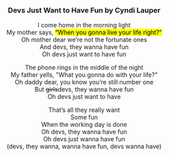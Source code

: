 <h3 style="text-align:center">
        Devs Just Want to Have Fun by Cyndi Lauper
      </h3>
      <p style="text-align:center">
        I come home in the morning light<br>
        My mother says, <mark>“When you gonna live your life right?”</mark><br>
        Oh mother dear we’re not the fortunate ones<br>
        And devs, they wanna have fun<br>
        Oh devs just want to have fun</p>
      <p style="text-align:center">
        The phone rings in the middle of the night<br>
        My father yells, "What you gonna do with your life?"<br>
        Oh daddy dear, you know you’re still number one<br>
        But <s>girls</s>devs, they wanna have fun<br>
        Oh devs just want to have
      </p>
      <p style="text-align:center">
        That’s all they really want<br>
        Some fun<br>
        When the working day is done<br>
        Oh devs, they wanna have fun<br>
        Oh devs just wanna have fun<br>
        (devs, they wanna, wanna have fun, devs wanna have)
      </p>
